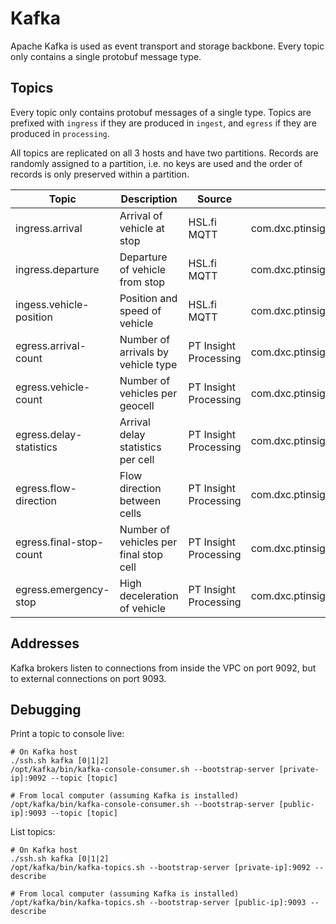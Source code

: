 # Kafka

Apache Kafka is used as event transport and storage backbone. Every topic only contains a single protobuf message type.


## Topics
Every topic only contains protobuf messages of a single type. Topics are prefixed with `ingress` if they are produced in `ingest`, and `egress` if they are produced in `processing`.

All topics are replicated on all 3 hosts and have two partitions. Records are randomly assigned to a partition, i.e. no keys are used and the order of records is only preserved within a partition.

| Topic                   | Description                            | Source                | Protobuf Type                                   |
| ----------------------- | -------------------------------------- | --------------------- | ----------------------------------------------- |
| ingress.arrival         | Arrival of vehicle at stop             | HSL.fi MQTT           | com.dxc.ptinsight.proto.ingress.Arrival         |
| ingress.departure       | Departure of vehicle from stop         | HSL.fi MQTT           | com.dxc.ptinsight.proto.ingress.Departure       |
| ingess.vehicle-position | Position and speed of vehicle          | HSL.fi MQTT           | com.dxc.ptinsight.proto.ingress.VehiclePosition |
| egress.arrival-count    | Number of arrivals by vehicle type     | PT Insight Processing | com.dxc.ptinsight.proto.egress.ArrivalCount     |
| egress.vehicle-count    | Number of vehicles per geocell         | PT Insight Processing | com.dxc.ptinsight.proto.egress.VehicleCount     |
| egress.delay-statistics | Arrival delay statistics per cell      | PT Insight Processing | com.dxc.ptinsight.proto.egress.DelayStatistics  |
| egress.flow-direction   | Flow direction between cells           | PT Insight Processing | com.dxc.ptinsight.proto.egress.FlowDirection    |
| egress.final-stop-count | Number of vehicles per final stop cell | PT Insight Processing | com.dxc.ptinsight.proto.egress.FinalStopCount   |
| egress.emergency-stop   | High deceleration of vehicle           | PT Insight Processing | com.dxc.ptinsight.proto.egress.EmergencyStop    |


## Addresses
Kafka brokers listen to connections from inside the VPC on port 9092, but to external connections on port 9093.


## Debugging
Print a topic to console live:
```
# On Kafka host
./ssh.sh kafka [0|1|2]
/opt/kafka/bin/kafka-console-consumer.sh --bootstrap-server [private-ip]:9092 --topic [topic]

# From local computer (assuming Kafka is installed)
/opt/kafka/bin/kafka-console-consumer.sh --bootstrap-server [public-ip]:9093 --topic [topic]
```

List topics:
```
# On Kafka host
./ssh.sh kafka [0|1|2]
/opt/kafka/bin/kafka-topics.sh --bootstrap-server [private-ip]:9092 --describe

# From local computer (assuming Kafka is installed)
/opt/kafka/bin/kafka-topics.sh --bootstrap-server [public-ip]:9093 --describe
```
